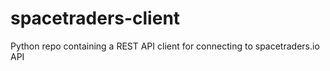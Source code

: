 # spacetraders-client
Python repo containing a REST API client for connecting to spacetraders.io API
